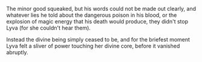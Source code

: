 The minor good squeaked, but his words could not be made out clearly, and whatever lies he told about the dangerous poison in his blood, or the explosion of magic energy that his death would produce, they didn't stop Lyva (for she couldn't hear them).

Instead the divine being simply ceased to be, and for the briefest moment Lyva felt a sliver of power touching her divine core, before it vanished abruptly.